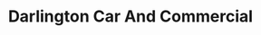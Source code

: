 ---
title: "Darlington Car And Commercial"
url: /darlington/darlington-car-and-commercial/
shop: car
---